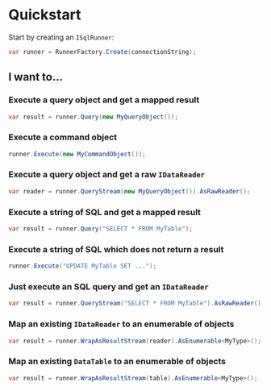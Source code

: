 # Quickstart

Start by creating an `ISqlRunner`:

```csharp
var runner = RunnerFactory.Create(connectionString);
```

## I want to...

### Execute a query object and get a mapped result

```csharp
var result = runner.Query(new MyQueryObject());
```

### Execute a command object

```csharp
runner.Execute(new MyCommandObject());
```

### Execute a query object and get a raw `IDataReader`

```csharp
var reader = runner.QueryStream(new MyQueryObject()).AsRawReader();
```

### Execute a string of SQL and get a mapped result

```csharp
var result = runner.Query("SELECT * FROM MyTable");
```

### Execute a string of SQL which does not return a result

```csharp
runner.Execute("UPDATE MyTable SET ...");
```

### Just execute an SQL query and get an `IDataReader`

```csharp 
var result = runner.QueryStream("SELECT * FROM MyTable").AsRawReader();
```

### Map an existing `IDataReader` to an enumerable of objects

```csharp
var result = runner.WrapAsResultStream(reader).AsEnumerable<MyType>();
```
### Map an existing `DataTable` to an enumerable of objects

```csharp
var result = runner.WrapAsResultStream(table).AsEnumerable<MyType>();
```